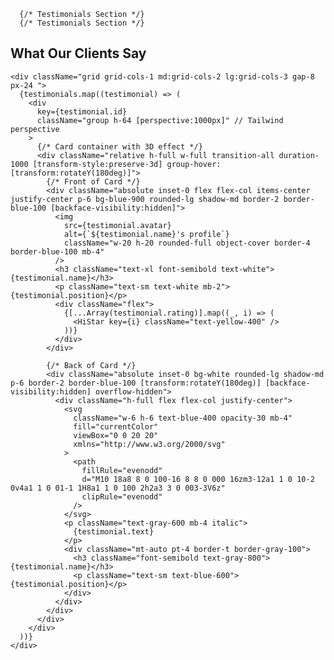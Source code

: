       {/* Testimonials Section */}
      {/* Testimonials Section */}
<section className="py-12 md:py-20 ">
  <div className="container mx-auto px-4">
    <h2 className="text-4xl md:text-3xl font-bold mb-12 text-center text-white">
      What Our Clients Say
    </h2>
    
    <div className="grid grid-cols-1 md:grid-cols-2 lg:grid-cols-3 gap-8 px-24 ">
      {testimonials.map((testimonial) => (
        <div 
          key={testimonial.id} 
          className="group h-64 [perspective:1000px]" // Tailwind perspective
        >
          {/* Card container with 3D effect */}
          <div className="relative h-full w-full transition-all duration-1000 [transform-style:preserve-3d] group-hover:[transform:rotateY(180deg)]">
            {/* Front of Card */}
            <div className="absolute inset-0 flex flex-col items-center justify-center p-6 bg-blue-900 rounded-lg shadow-md border-2 border-blue-100 [backface-visibility:hidden]">
              <img
                src={testimonial.avatar}
                alt={`${testimonial.name}'s profile`}
                className="w-20 h-20 rounded-full object-cover border-4 border-blue-100 mb-4"
              />
              <h3 className="text-xl font-semibold text-white">{testimonial.name}</h3>
              <p className="text-sm text-white mb-2">{testimonial.position}</p>
              <div className="flex">
                {[...Array(testimonial.rating)].map((_, i) => (
                  <HiStar key={i} className="text-yellow-400" />
                ))}
              </div>
            </div>
            
            {/* Back of Card */}
            <div className="absolute inset-0 bg-white rounded-lg shadow-md p-6 border-2 border-blue-100 [transform:rotateY(180deg)] [backface-visibility:hidden] overflow-hidden">
              <div className="h-full flex flex-col justify-center">
                <svg 
                  className="w-6 h-6 text-blue-400 opacity-30 mb-4" 
                  fill="currentColor" 
                  viewBox="0 0 20 20"
                  xmlns="http://www.w3.org/2000/svg"
                >
                  <path 
                    fillRule="evenodd" 
                    d="M10 18a8 8 0 100-16 8 8 0 000 16zm3-12a1 1 0 10-2 0v4a1 1 0 01-1 1H8a1 1 0 100 2h2a3 3 0 003-3V6z" 
                    clipRule="evenodd" 
                  />
                </svg>
                <p className="text-gray-600 mb-4 italic">
                  {testimonial.text}
                </p>
                <div className="mt-auto pt-4 border-t border-gray-100">
                  <h3 className="font-semibold text-gray-800">{testimonial.name}</h3>
                  <p className="text-sm text-blue-600">{testimonial.position}</p>
                </div>
              </div>
            </div>
          </div>
        </div>
      ))}
    </div>
  </div>
</section>